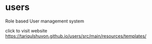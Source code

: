 # users
Role based User management system



click to visit website https://tariqulshuvon.github.io/users/src/main/resources/templates/
